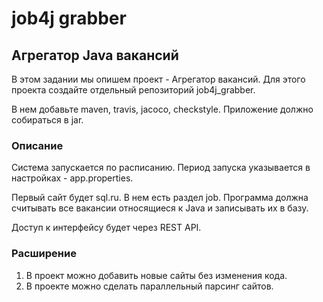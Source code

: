 # job4j grabber #
## Агрегатор Java вакансий ##

В этом задании мы опишем проект - Агрегатор вакансий.
Для этого проекта создайте отдельный репозиторий job4j_grabber.

В нем добавьте maven, travis, jacoco, checkstyle.
Приложение должно собираться в jar.

### Описание ###

Система запускается по расписанию. Период запуска указывается в настройках - app.properties.

Первый сайт будет sql.ru. В нем есть раздел job. Программа должна считывать все вакансии относящиеся к Java и записывать их в базу.

Доступ к интерфейсу будет через REST API.

### Расширение ###

1. В проект можно добавить новые сайты без изменения кода.
2. В проекте можно сделать параллельный парсинг сайтов.